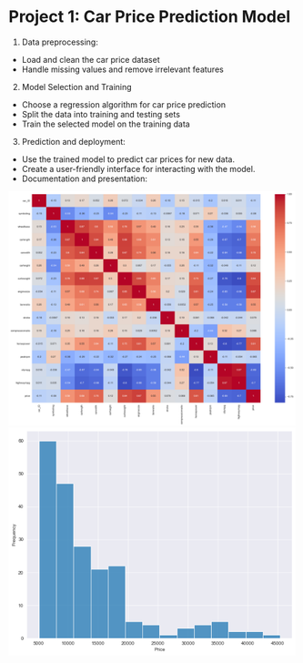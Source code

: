 
# Project 1: Car Price Prediction Model
1) Data preprocessing:
  - Load and clean the car price dataset
  - Handle missing values and remove irrelevant features

2) Model Selection and Training
  - Choose a regression algorithm for car price prediction
  - Split the data into training and testing sets
  - Train the selected model on the training data

3) Prediction and deployment:

  - Use the trained model to predict car prices for new data.
  - Create a user-friendly interface for interacting with the model.
  - Documentation and presentation:

![](images/heatmap.png)
![](images/histogram.png)

